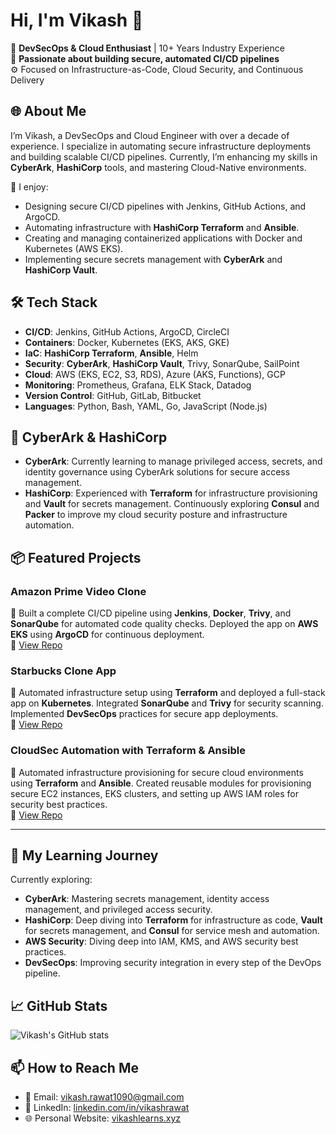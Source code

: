 # Hi, I'm Vikash 👋

🚀 **DevSecOps & Cloud Enthusiast** | 10+ Years Industry Experience  
🔐 **Passionate about building secure, automated CI/CD pipelines**  
⚙️ Focused on Infrastructure-as-Code, Cloud Security, and Continuous Delivery  

## 🌐 About Me
I’m Vikash, a DevSecOps and Cloud Engineer with over a decade of experience. I specialize in automating secure infrastructure deployments and building scalable CI/CD pipelines. Currently, I’m enhancing my skills in **CyberArk**, **HashiCorp** tools, and mastering Cloud-Native environments.

🔧 I enjoy:
- Designing secure CI/CD pipelines with Jenkins, GitHub Actions, and ArgoCD.
- Automating infrastructure with **HashiCorp Terraform** and **Ansible**.
- Creating and managing containerized applications with Docker and Kubernetes (AWS EKS).
- Implementing secure secrets management with **CyberArk** and **HashiCorp Vault**.

## 🛠️ Tech Stack
- **CI/CD**: Jenkins, GitHub Actions, ArgoCD, CircleCI  
- **Containers**: Docker, Kubernetes (EKS, AKS, GKE)  
- **IaC**: **HashiCorp Terraform**, **Ansible**, Helm  
- **Security**: **CyberArk**, **HashiCorp Vault**, Trivy, SonarQube, SailPoint  
- **Cloud**: AWS (EKS, EC2, S3, RDS), Azure (AKS, Functions), GCP  
- **Monitoring**: Prometheus, Grafana, ELK Stack, Datadog  
- **Version Control**: GitHub, GitLab, Bitbucket  
- **Languages**: Python, Bash, YAML, Go, JavaScript (Node.js)  

## 🔐 CyberArk & HashiCorp
- **CyberArk**: Currently learning to manage privileged access, secrets, and identity governance using CyberArk solutions for secure access management.
- **HashiCorp**: Experienced with **Terraform** for infrastructure provisioning and **Vault** for secrets management. Continuously exploring **Consul** and **Packer** to improve my cloud security posture and infrastructure automation.

## 📦 Featured Projects
### **Amazon Prime Video Clone**
🔧 Built a complete CI/CD pipeline using **Jenkins**, **Docker**, **Trivy**, and **SonarQube** for automated code quality checks. Deployed the app on **AWS EKS** using **ArgoCD** for continuous deployment.  
🔗 [View Repo](https://github.com/vikashlearns/amazon-prime-clone)

### **Starbucks Clone App**
🔧 Automated infrastructure setup using **Terraform** and deployed a full-stack app on **Kubernetes**. Integrated **SonarQube** and **Trivy** for security scanning. Implemented **DevSecOps** practices for secure app deployments.  
🔗 [View Repo](https://github.com/vikashlearns/starbucks-devsecops)

### **CloudSec Automation with Terraform & Ansible**
🔧 Automated infrastructure provisioning for secure cloud environments using **Terraform** and **Ansible**. Created reusable modules for provisioning secure EC2 instances, EKS clusters, and setting up AWS IAM roles for security best practices.  
🔗 [View Repo](https://github.com/vikashlearns/cloudsec-automation)

---

## 🚀 My Learning Journey
Currently exploring:
- **CyberArk**: Mastering secrets management, identity access management, and privileged access security.
- **HashiCorp**: Deep diving into **Terraform** for infrastructure as code, **Vault** for secrets management, and **Consul** for service mesh and automation.
- **AWS Security**: Diving deep into IAM, KMS, and AWS security best practices.
- **DevSecOps**: Improving security integration in every step of the DevOps pipeline.

## 📈 GitHub Stats
![Vikash's GitHub stats](https://github-readme-stats.vercel.app/api?username=vikashlearns&show_icons=true&theme=tokyonight)

## 📫 How to Reach Me
- 📧 Email: [vikash.rawat1090@gmail.com](mailto:vikash.rawat1090@gmail.com)
- 💼 LinkedIn: [linkedin.com/in/vikashrawat](https://linkedin.com/in/vikashrawat)
- 🌐 Personal Website: [vikashlearns.xyz](https://vikashlearns.xyz)



